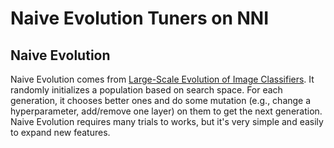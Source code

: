 # Naive Evolution Tuners on NNI

## Naive Evolution

Naive Evolution comes from [Large-Scale Evolution of Image Classifiers](https://arxiv.org/pdf/1703.01041.pdf). It randomly initializes a population based on search space. For each generation, it chooses better ones and do some mutation (e.g., change a hyperparameter, add/remove one layer) on them to get the next generation. Naive Evolution requires many trials to works, but it's very simple and easily to expand new features.
